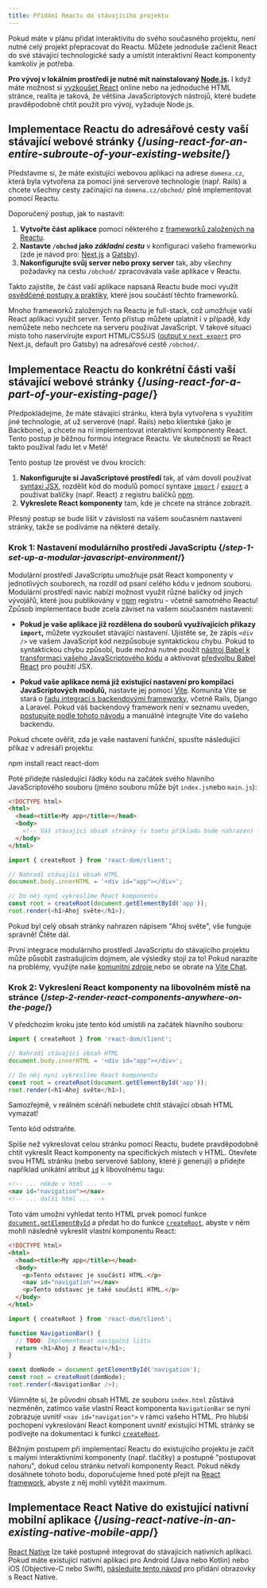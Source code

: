 ```yaml
---
title: Přidání Reactu do stávajícího projektu
---
```


<Intro>

Pokud máte v plánu přidat interaktivitu do svého současného projektu, není nutné celý projekt přepracovat do Reactu. Můžete jednoduše začlenit React do své stávající technologické sady a umístit interaktivní React komponenty kamkoliv je potřeba.

</Intro>

<Note>

**Pro vývoj v lokálním prostředí je nutné mít nainstalovaný [Node.js](https://nodejs.org/en/).** I když máte možnost si [vyzkoušet React](/learn/installation#try-react) online nebo na jednoduché HTML stránce, realita je taková, že většina JavaScriptových nástrojů, které budete pravděpodobně chtít použít pro vývoj, vyžaduje Node.js.

</Note>

## Implementace Reactu do adresářové cesty vaší stávající webové stránky {/*using-react-for-an-entire-subroute-of-your-existing-website*/}

Představme si, že máte existující webovou aplikaci na adrese `domena.cz`, která byla vytvořena za pomocí jiné serverové technologie (např. Rails) a chcete všechny cesty začínající na `domena.cz/obchod/` plně implementovat pomocí Reactu.

Doporučený postup, jak to nastavit:

1. **Vytvořte část aplikace** pomocí některého z [frameworků založených na Reactu](/learn/start-a-new-react-project).
2. **Nastavte `/obchod` jako *základní cestu*** v konfiguraci vašeho frameworku (zde je návod pro: [Next.js](https://nextjs.org/docs/api-reference/next.config.js/basepath) a [Gatsby](https://www.gatsbyjs.com/docs/how-to/previews-deploys-hosting/path-prefix/)).
3. **Nakonfigurujte svůj server nebo proxy server** tak, aby všechny požadavky na cestu `/obchod/` zpracovávala vaše aplikace v Reactu.

Takto zajistíte, že část vaší aplikace napsaná Reactu bude moci využít [osvědčené postupy a praktiky](/learn/start-a-new-react-project#can-i-use-react-without-a-framework), které jsou součástí těchto frameworků.

Mnoho frameworků založených na Reactu je full-stack, což umožňuje vaší React aplikaci využít server. Tento přístup můžete uplatnit i v případě, kdy nemůžete nebo nechcete na serveru používat JavaScript. V takové situaci místo toho naservírujte export HTML/CSS/JS ([output v `next export`](https://nextjs.org/docs/advanced-features/static-html-export) pro Next.js, default pro Gatsby) na adresářové cestě `/obchod/`.

## Implementace Reactu do konkrétní části vaší stávající webové stránky {/*using-react-for-a-part-of-your-existing-page*/}

Předpokládejme, že máte stávající stránku, která byla vytvořena s využitím jiné technologie, ať už serverové (např. Rails) nebo klientské (jako je Backbone), a chcete na ní implementovat interaktivní komponenty React. Tento postup je běžnou formou integrace Reactu. Ve skutečnosti se React takto používal řadu let v Metě!

Tento postup lze provést ve dvou krocích:

1. **Nakonfigurujte si JavaScriptové prostředí** tak, ať vám dovolí používat [syntaxi JSX](/learn/writing-markup-with-jsx), rozdělit kód do modulů pomocí syntaxe [`import`](https://developer.mozilla.org/en-US/docs/Web/JavaScript/Reference/Statements/import) / [`export`](https://developer.mozilla.org/en-US/docs/Web/JavaScript/Reference/Statements/export) a používat balíčky (např. React) z registru balíčků [npm](https://www.npmjs.com/).
2. **Vykreslete React komponenty** tam, kde je chcete na stránce zobrazit.

Přesný postup se bude lišit v závislosti na vašem současném nastavení stránky, takže se podíváme na některé detaily.

### Krok 1: Nastavení modulárního prostředí JavaScriptu {/*step-1-set-up-a-modular-javascript-environment*/}

Modulární prostředí JavaScriptu umožňuje psát React komponenty v jednotlivých souborech, na rozdíl od psaní celého kódu v jednom souboru. Modulární prostředí navíc nabízí možnost využít různé balíčky od jiných vývojářů, které jsou publikovány v [npm](https://www.npmjs.com/) registru - včetně samotného Reactu! Způsob implementace bude zcela záviset na vašem současném nastavení:

* **Pokud je vaše aplikace již rozdělena do souborů využívajících příkazy `import`,** můžete vyzkoušet stávající nastavení. Ujistěte se, že zápis `<div />` ve vašem JavaScript kód nezpůsobuje syntaktickou chybu. Pokud to syntaktickou chybu způsobí, bude možná nutné použít [nástroj Babel k transformaci vašeho JavaScriptového kódu](https://babeljs.io/setup) a aktivovat [předvolbu Babel React](https://babeljs.io/docs/babel-preset-react) pro použití JSX.

* **Pokud vaše aplikace nemá již existující nastavení pro kompilaci JavaScriptových modulů,** nastavte jej pomocí [Vite](https://vitejs.dev/). Komunita Vite se stará o [řadu integrací s backendovými frameworky](https://github.com/vitejs/awesome-vite#integrations-with-backends), včetně Rails, Django a Laravel. Pokud váš backendový framework není v seznamu uveden, [postupujte podle tohoto návodu](https://vitejs.dev/guide/backend-integration.html) a manuálně integrujte Vite do vašeho backendu.

Pokud chcete ověřit, zda je vaše nastavení funkční, spusťte následující příkaz v adresáři projektu:

<TerminalBlock>
npm install react react-dom
</TerminalBlock>

Poté přidejte následující řádky kódu na začátek svého hlavního JavaScriptového souboru (jméno souboru může být `index.js`nebo `main.js`):

<Sandpack>

```html index.html hidden
<!DOCTYPE html>
<html>
  <head><title>My app</title></head>
  <body>
    <!-- Váš stávající obsah stránky (v tomto příkladu bude nahrazen) -->
  </body>
</html>
```

```js index.js active
import { createRoot } from 'react-dom/client';

// Nahradí stávající obsah HTML
document.body.innerHTML = '<div id="app"></div>';

// Do něj nyní vykreslíme React komponentu
const root = createRoot(document.getElementById('app'));
root.render(<h1>Ahoj světe</h1>);
```

</Sandpack>

Pokud byl celý obsah stránky nahrazen nápisem "Ahoj světe", vše funguje správně! Čtěte dál.

<Note>

První integrace modulárního prostředí JavaScriptu do stávajícího projektu může působit zastrašujícím dojmem, ale výsledky stojí za to! Pokud narazíte na problémy, využijte naše [komunitní zdroje ](/community) nebo se obrate na [Vite Chat](https://chat.vitejs.dev/).

</Note>

### Krok 2: Vykreslení React komponenty na libovolném místě na stránce {/*step-2-render-react-components-anywhere-on-the-page*/}

V předchozím kroku jste tento kód umístili na začátek hlavního souboru:

```js
import { createRoot } from 'react-dom/client';

// Nahradí stávající obsah HTML
document.body.innerHTML = '<div id="app"></div>';

// Do něj nyní vykreslíme React komponentu
const root = createRoot(document.getElementById('app'));
root.render(<h1>Ahoj světe</h1>);
```

Samozřejmě, v reálném scénáři nebudete chtít stávající obsah HTML vymazat!

Tento kód odstraňte.

Spíše než vykreslovat celou stránku pomocí Reactu, budete pravděpodobně chtít vykreslit React komponenty na specifických místech v HTML. Otevřete svou HTML stránku (nebo serverové šablony, které ji generují) a přidejte například unikátní atribut [`id`](https://developer.mozilla.org/en-US/docs/Web/HTML/Global_attributes/id) k libovolnému tagu:

```html
<!-- ... někde v html ... -->
<nav id="navigation"></nav>
<!-- ... další html ... -->
```

Toto vám umožní vyhledat tento HTML prvek pomocí funkce [`document.getElementById`](https://developer.mozilla.org/en-US/docs/Web/API/Document/getElementById) a předat ho do funkce [`createRoot`](/reference/react-dom/client/createRoot), abyste v něm mohli následně vykreslit vlastní komponentu React:

<Sandpack>

```html index.html
<!DOCTYPE html>
<html>
  <head><title>My app</title></head>
  <body>
    <p>Tento odstavec je součástí HTML.</p>
    <nav id="navigation"></nav>
    <p>Tento odstavec je také součástí HTML.</p>
  </body>
</html>
```

```js index.js active
import { createRoot } from 'react-dom/client';

function NavigationBar() {
  // TODO: Implementovat navigační lištu
  return <h1>Ahoj z Reactu!</h1>;
}

const domNode = document.getElementById('navigation');
const root = createRoot(domNode);
root.render(<NavigationBar />);
```

</Sandpack>

Všimněte si, že původní obsah HTML ze souboru `index.html` zůstává nezměněn, zatímco vaše vlastní React komponenta `NavigationBar` se nyní zobrazuje uvnitř `<nav id="navigation">` v rámci vašeho HTML. Pro hlubší pochopení vykreslování React komponent uvnitř existující HTML stránky se podívejte na dokumentaci k funkci [`createRoot`](/reference/react-dom/client/createRoot#rendering-a-page-partially-built-with-react).

Běžným postupem při implementaci Reactu do existujícího projektu je začít s malými interaktivními komponenty (např. tlačítky) a postupně "postupovat nahoru", dokud celou stránku netvoří komponenty React. Pokud někdy dosáhnete tohoto bodu, doporučujeme hned poté přejít na [React framework](/learn/start-a-new-react-project), abyste z něj mohli vytěžit maximum.

## Implementace React Native do existující nativní mobilní aplikace {/*using-react-native-in-an-existing-native-mobile-app*/}

[React Native](https://reactnative.dev/) lze také postupně integrovat do stávajících nativních aplikací. Pokud máte existující nativní aplikaci pro Android (Java nebo Kotlin) nebo iOS (Objective-C nebo Swift), [následujte tento návod](https://reactnative.dev/docs/integration-with-existing-apps) pro přidání obrazovky s React Native.
